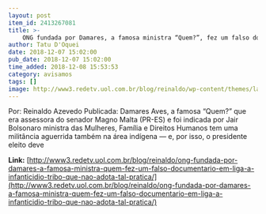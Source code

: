 ```yaml
---
layout: post
item_id: 2413267081
title: >-
    ONG fundada por Damares, a famosa ministra “Quem?”, fez um falso documentário em liga a infanticídio tribo que não adota tal prática
author: Tatu D'Oquei
date: 2018-12-07 15:02:00
pub_date: 2018-12-07 15:02:00
time_added: 2018-12-08 15:53:53
category: avisamos
tags: []
image: http://www3.redetv.uol.com.br/blog/reinaldo/wp-content/themes/layout/assets/images/reinaldo-thumb.jpg
---
```


Por: Reinaldo Azevedo Publicada: Damares Aves, a famosa “Quem?” que era assessora do senador Magno Malta (PR-ES) e foi indicada por Jair Bolsonaro ministra das Mulheres, Família e Direitos Humanos tem uma militância aguerrida também na área indígena — e, por isso, o presidente eleito deve

**Link:** [http://www3.redetv.uol.com.br/blog/reinaldo/ong-fundada-por-damares-a-famosa-ministra-quem-fez-um-falso-documentario-em-liga-a-infanticidio-tribo-que-nao-adota-tal-pratica/](http://www3.redetv.uol.com.br/blog/reinaldo/ong-fundada-por-damares-a-famosa-ministra-quem-fez-um-falso-documentario-em-liga-a-infanticidio-tribo-que-nao-adota-tal-pratica/)

